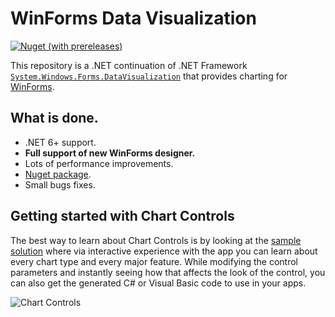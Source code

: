 # WinForms Data Visualization

[![Nuget (with prereleases)](https://img.shields.io/nuget/vpre/WinForms.DataVisualization)](https://www.nuget.org/packages/WinForms.DataVisualization/)

This repository is a .NET continuation of .NET Framework [`System.Windows.Forms.DataVisualization`](https://github.com/dotnet/winforms-datavisualization) that provides charting for [WinForms](https://github.com/dotnet/winforms).

## What is done.
- .NET 6+ support.  
- **Full support of new WinForms designer.**  
- Lots of performance improvements.
- [Nuget package](https://www.nuget.org/packages/WinForms.DataVisualization/).  
- Small bugs fixes.

## Getting started with Chart Controls

The best way to learn about Chart Controls is by looking at the [sample solution](sample/ChartSamples) where via interactive experience with the app you can learn about every chart type and every major feature. While modifying the control parameters and instantly seeing how that affects the look of the control, you can also get the generated C# or Visual Basic code to use in your apps.

![Chart Controls](sample-screenshot.png)
